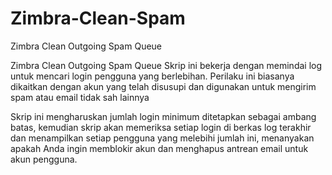 # Zimbra-Clean-Spam
Zimbra Clean Outgoing Spam Queue

Zimbra Clean Outgoing Spam Queue
Skrip ini bekerja dengan memindai log untuk mencari login pengguna yang berlebihan. Perilaku ini biasanya dikaitkan dengan akun yang telah disusupi dan digunakan untuk mengirim spam atau email tidak sah lainnya

Skrip ini mengharuskan jumlah login minimum ditetapkan sebagai ambang batas, kemudian skrip akan memeriksa setiap login di berkas log terakhir dan menampilkan setiap pengguna yang melebihi jumlah ini, menanyakan apakah Anda ingin memblokir akun dan menghapus antrean email untuk akun pengguna.

